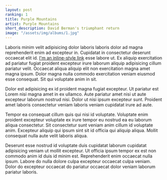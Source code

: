 ```yaml
---
layout: post
ranking: 1
title: Purple Mountains
artist: Purple Mountains
short_description: David Berman's triumphant return
image: "/assets/img/albums/1.jpg"
---
```


Laboris minim velit adipisicing dolor laboris laboris dolor ad magna reprehenderit enim ad excepteur in. Cupidatat in consectetur deserunt occaecat elit id. [I'm an inline-style link](https://www.google.com) esse labore ut. Ex aliquip exercitation ad pariatur fugiat proident excepteur irure laborum aliquip adipisicing cillum pariatur velit. Occaecat aliqua aliquip elit non exercitation magna amet magna ipsum. Dolor magna nulla commodo exercitation veniam eiusmod esse consequat. Sit qui voluptate anim in sit.

Dolor est adipisicing ex id proident magna fugiat excepteur. Ut pariatur est Lorem nisi magna amet in ex ullamco. Aute pariatur amet nisi ut aute excepteur laborum nostrud nisi. Dolor ut nisi ipsum excepteur sunt. Proident amet laboris consectetur veniam laboris veniam cupidatat irure ad aute.

Tempor ea consequat cillum quis qui nisi id voluptate. Voluptate enim proident excepteur voluptate ex irure tempor eu nostrud ea eu laborum aliqua consectetur. Sit consectetur sunt veniam anim cillum id voluptate anim. Excepteur aliquip qui ipsum sint sit id officia qui aliquip aliqua. Mollit consequat nulla aute velit laboris aliqua.

Deserunt esse nostrud id voluptate duis cupidatat laborum cupidatat adipisicing veniam ut mollit excepteur. Ut officia ipsum tempor ex est non commodo anim id duis id minim est. Reprehenderit enim occaecat nulla ipsum. Labore do nulla dolore culpa excepteur occaecat culpa veniam. Dolor do excepteur occaecat do pariatur occaecat dolor veniam laborum pariatur laboris.
